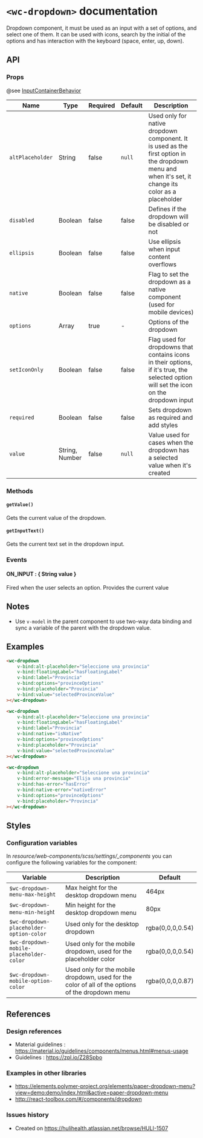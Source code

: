# `<wc-dropdown>` documentation

Dropdown component, it must be used as an input with a set of options, and select one of them. It can be used with icons, search by the initial of the options and has interaction with the keyboard (space, enter, up, down).

## API

### Props

@see [InputContainerBehavior](https://github.com/hulilabs/web-components/tree/master/src/web-components/mixins/input#props-1)

| Name | Type | Required | Default | Description
| --- | --- | ---  | ---  | ---
| `altPlaceholder` | String | false | `null` | Used only for native dropdown component. It is used as the first option in the dropdown menu and when it's set, it change its color as a placeholder
| `disabled` | Boolean | false | false | Defines if the dropdown will be disabled or not
| `ellipsis` | Boolean | false | false | Use ellipsis when input content overflows
| `native` | Boolean | false | false | Flag to set the dropdown as a native component (used for mobile devices)
| `options` | Array | true | - | Options of the dropdown
| `setIconOnly` | Boolean | false | false | Flag used for dropdowns that contains icons in their options, if it's true, the selected option will set the icon on the dropdown input
| `required` | Boolean | false | false | Sets dropdown as required and add styles
| `value` | String, Number | false | `null` | Value used for cases when the dropdown has a selected value when it's created

### Methods

#### `getValue()`

Gets the current value of the dropdown.

#### `getInputText()`

Gets the current text set in the dropdown input.

### Events

#### ON_INPUT : { String value }

Fired when the user selects an option. Provides the current value

## Notes

* Use `v-model` in the parent component to use two-way data binding and sync a variable of the parent with the dropdown value.

## Examples

``` html
<wc-dropdown
    v-bind:alt-placeholder="Seleccione una provincia"
    v-bind:floatingLabel="hasFloatingLabel"
    v-bind:label="Provincia"
    v-bind:options="provinceOptions"
    v-bind:placeholder="Provincia"
    v-bind:value="selectedProvinceValue"
></wc-dropdown>

<wc-dropdown
    v-bind:alt-placeholder="Seleccione una provincia"
    v-bind:floatingLabel="hasFloatingLabel"
    v-bind:label="Provincia"
    v-bind:native="isNative"
    v-bind:options="provinceOptions"
    v-bind:placeholder="Provincia"
    v-bind:value="selectedProvinceValue"
></wc-dropdown>

<wc-dropdown
    v-bind:alt-placeholder="Seleccione una provincia"
    v-bind:error-message="Elija una provincia"
    v-bind:has-error="hasError"
    v-bind:native-error="nativeError"
    v-bind:options="provinceOptions"
    v-bind:placeholder="Provincia"
></wc-dropdown>
```

## Styles

### Configuration variables

In *resource/web-components/scss/settings/_components* you can configure the following variables for the component:

| Variable | Description | Default
| --- | --- | ---
| `$wc-dropdown-menu-max-height` | Max height for the desktop dropdown menu | 464px
| `$wc-dropdown-menu-min-heigh`t | Min height for the desktop dropdown menu | 80px
| `$wc-dropdown-placeholder-option-color` | Used only for the desktop dropdown | rgba(0,0,0,0.54)
| `$wc-dropdown-mobile-placeholder-color` | Used only for the mobile dropdown, used for the placeholder color | rgba(0,0,0,0.54)
| `$wc-dropdown-mobile-option-color` | Used only for the mobile dropdown, used for the color of all of the options of the dropdown menu | rgba(0,0,0,0.87)


## References

### Design references

* Material guidelines : https://material.io/guidelines/components/menus.html#menus-usage
* Guidelines : https://zpl.io/Z28Spbo

### Examples in other libraries

* https://elements.polymer-project.org/elements/paper-dropdown-menu?view=demo:demo/index.html&active=paper-dropdown-menu
* http://react-toolbox.com/#/components/dropdown

### Issues history

* Created on https://hulihealth.atlassian.net/browse/HULI-1507
